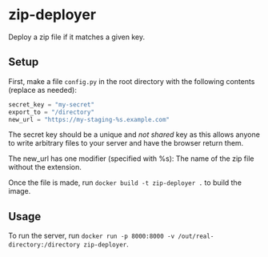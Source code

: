 # zip-deployer
Deploy a zip file if it matches a given key.

## Setup

First, make a file `config.py` in the root directory with the following contents (replace as needed):

```python
secret_key = "my-secret"
export_to = "/directory"
new_url = "https://my-staging-%s.example.com"
```

The secret key should be a unique and _not shared_ key as this allows anyone to write arbitrary files to your server and have the browser return them.

The new_url has one modifier (specified with %s): The name of the zip file without the extension.

Once the file is made, run `docker build -t zip-deployer .` to build the image.

## Usage

To run the server, run `docker run -p 8000:8000 -v /out/real-directory:/directory zip-deployer`.
